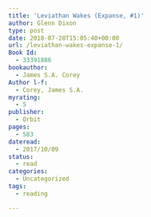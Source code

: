 ```yaml
---
title: 'Leviathan Wakes (Expanse, #1)'
author: Glenn Dixon
type: post
date: 2018-07-28T15:05:40+00:00
url: /leviathan-wakes-expanse-1/
Book Id:
  - 33391886
bookauthor:
  - James S.A. Corey
Author l-f:
  - Corey, James S.A.
myrating:
  - 5
publisher:
  - Orbit
pages:
  - 583
dateread:
  - 2017/10/09
status:
  - read
categories:
  - Uncategorized
tags:
  - reading

---
```

